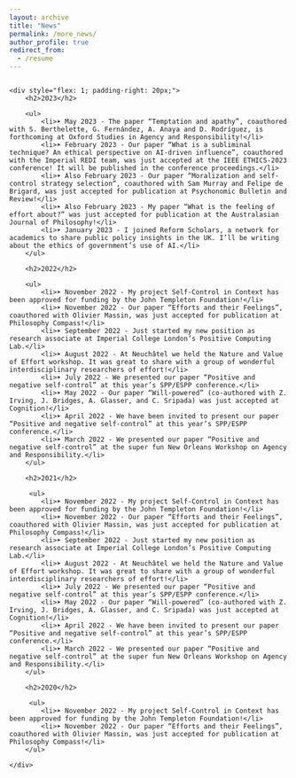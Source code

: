 ```yaml
---
layout: archive
title: "News"
permalink: /more_news/
author_profile: true
redirect_from:
  - /resume
---
```

<div style="display: flex; flex-wrap: wrap;">

    <div style="flex: 1; padding-right: 20px;">
        <h2>2023</h2>
        
        <ul>
            <li>➤ May 2023 - The paper “Temptation and apathy”, coauthored with S. Berthelette, G. Fernández, A. Anaya and D. Rodríguez, is forthcoming at Oxford Studies in Agency and Responsibility!</li>
            <li>➤ February 2023 - Our paper “What is a subliminal technique? An ethical perspective on AI-driven influence”, coauthored with the Imperial REDI team, was just accepted at the IEEE ETHICS-2023 conference! It will be published in the conference proceedings.</li>
            <li>➤ Also February 2023 - Our paper “Moralization and self-control strategy selection“, coauthored with Sam Murray and Felipe de Brigard, was just accepted for publication at Psychonomic Bulletin and Review!</li>
            <li>➤ Also February 2023 - My paper “What is the feeling of effort about?” was just accepted for publication at the Australasian Journal of Philosophy!</li>
            <li>➤ January 2023 - I joined Reform Scholars, a network for academics to share public policy insights in the UK. I’ll be writing about the ethics of government’s use of AI.</li>
        </ul>
        
        <h2>2022</h2>
        
        <ul>
            <li>➤ November 2022 - My project Self-Control in Context has been approved for funding by the John Templeton Foundation!</li>
            <li>➤ November 2022 - Our paper “Efforts and their Feelings”, coauthored with Olivier Massin, was just accepted for publication at Philosophy Compass!</li>
            <li>➤ September 2022 - Just started my new position as research associate at Imperial College London’s Positive Computing Lab.</li>
            <li>➤ August 2022 - At Neuchâtel we held the Nature and Value of Effort workshop. It was great to share with a group of wonderful interdisciplinary researchers of effort!</li>
            <li>➤ July 2022 - We presented our paper “Positive and negative self-control” at this year’s SPP/ESPP conference.</li>
            <li>➤ May 2022 - Our paper “Will-powered” (co-authored with Z. Irving, J. Bridges, A. Glasser, and C. Sripada) was just accepted at Cognition!</li>
            <li>➤ April 2022 - We have been invited to present our paper “Positive and negative self-control” at this year’s SPP/ESPP conference.</li>
            <li>➤ March 2022 - We presented our paper “Positive and negative self-control” at the super fun New Orleans Workshop on Agency and Responsibility.</li>
        </ul>
        
        <h2>2021</h2>
        
         <ul>
            <li>➤ November 2022 - My project Self-Control in Context has been approved for funding by the John Templeton Foundation!</li>
            <li>➤ November 2022 - Our paper “Efforts and their Feelings”, coauthored with Olivier Massin, was just accepted for publication at Philosophy Compass!</li>
            <li>➤ September 2022 - Just started my new position as research associate at Imperial College London’s Positive Computing Lab.</li>
            <li>➤ August 2022 - At Neuchâtel we held the Nature and Value of Effort workshop. It was great to share with a group of wonderful interdisciplinary researchers of effort!</li>
            <li>➤ July 2022 - We presented our paper “Positive and negative self-control” at this year’s SPP/ESPP conference.</li>
            <li>➤ May 2022 - Our paper “Will-powered” (co-authored with Z. Irving, J. Bridges, A. Glasser, and C. Sripada) was just accepted at Cognition!</li>
            <li>➤ April 2022 - We have been invited to present our paper “Positive and negative self-control” at this year’s SPP/ESPP conference.</li>
            <li>➤ March 2022 - We presented our paper “Positive and negative self-control” at the super fun New Orleans Workshop on Agency and Responsibility.</li>
        </ul>

        <h2>2020</h2>
        
         <ul>
            <li>➤ November 2022 - My project Self-Control in Context has been approved for funding by the John Templeton Foundation!</li>
            <li>➤ November 2022 - Our paper “Efforts and their Feelings”, coauthored with Olivier Massin, was just accepted for publication at Philosophy Compass!</li>
        </ul>

    </div>
</div>